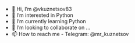 - 👋 Hi, I’m @vkuznetsov83
- 👀 I’m interested in Python
- 🌱 I’m currently learning Python
- 💞️ I’m looking to collaborate on ...
- 📫 How to reach me - Telegram: @mr_kuznetsov

<!---
vkuznetsov83/vkuznetsov83 is a ✨ special ✨ repository because its `README.md` (this file) appears on your GitHub profile.
You can click the Preview link to take a look at your changes.
--->
